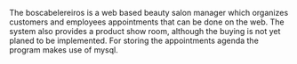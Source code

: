 The boscabelereiros is a web based beauty salon manager which organizes customers and employees appointments that can be done on the web.
The system also provides a product show room, although the buying is not yet planed to be implemented.
For storing the appointments agenda the program makes use of mysql.